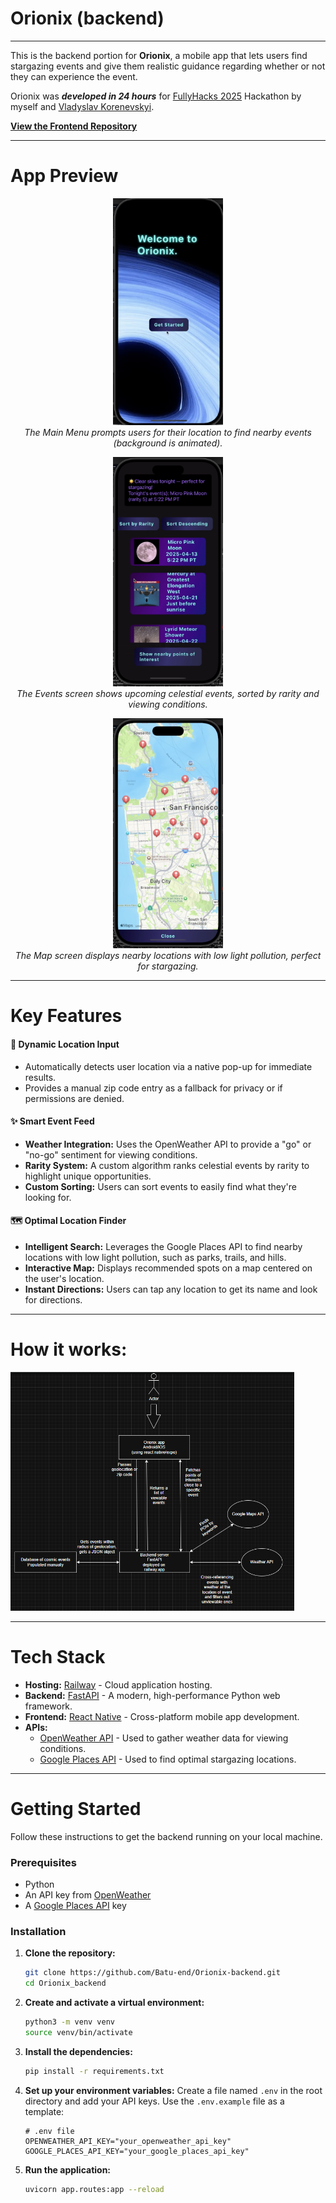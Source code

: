 # Orionix (backend)
---
This is the backend portion for **Orionix**, a mobile app that lets users find stargazing events and give them realistic guidance regarding whether or not they can experience the event.

Orionix was ***developed in 24 hours*** for [FullyHacks 2025](https://fullyhacks.acmcsuf.com/) Hackathon by myself and [Vladyslav Korenevskyi](https://github.com/tmbkoren).

**[View the Frontend Repository](https://github.com/tmbkoren/Orionix_front)**

---

# App Preview

<p align="center">
  <img src="./images/OrionixMainMenu.png" alt="Main Menu" width="35%">
  <br>
  <em>The Main Menu prompts users for their location to find nearby events (background is animated).</em>
</p>
<p align="center">
  <img src="./images/OrionixEvents.png" alt="Events List" width="35%">
  <br>
  <em>The Events screen shows upcoming celestial events, sorted by rarity and viewing conditions.</em>
</p>
<p align="center">
  <img src="./images/OrionixMap.png" alt="Stargazing Map" width="35%">
  <br>
  <em>The Map screen displays nearby locations with low light pollution, perfect for stargazing.</em>
</p>

---

# Key Features

#### 📍 Dynamic Location Input
* Automatically detects user location via a native pop-up for immediate results.
* Provides a manual zip code entry as a fallback for privacy or if permissions are denied.

#### ✨ Smart Event Feed
* **Weather Integration:** Uses the OpenWeather API to provide a "go" or "no-go" sentiment for viewing conditions.
* **Rarity System:** A custom algorithm ranks celestial events by rarity to highlight unique opportunities.
* **Custom Sorting:** Users can sort events to easily find what they're looking for.

#### 🗺️ Optimal Location Finder
* **Intelligent Search:** Leverages the Google Places API to find nearby locations with low light pollution, such as parks, trails, and hills.
* **Interactive Map:** Displays recommended spots on a map centered on the user's location.
* **Instant Directions:** Users can tap any location to get its name and look for directions.

---

# How it works:

<img src="./images/OrionixFlow.png" alt="alt text" width="90%">

---

# Tech Stack

* **Hosting:** [Railway](https://railway.com/) - Cloud application hosting.
* **Backend:** [FastAPI](https://fastapi.tiangolo.com/) - A modern, high-performance Python web framework.
* **Frontend:** [React Native](https://reactnative.dev/) - Cross-platform mobile app development.
* **APIs:**
    * [OpenWeather API](https://openweathermap.org/api) - Used to gather weather data for viewing conditions.
    * [Google Places API](https://developers.google.com/maps/documentation/places/web-service/overview) - Used to find optimal stargazing locations.

---

# Getting Started

Follow these instructions to get the backend running on your local machine.

### Prerequisites

- Python
- An API key from [OpenWeather](https://openweathermap.org/api)
- A [Google Places API](https://developers.google.com/maps/documentation/places/web-service/overview) key

### Installation

1.  **Clone the repository:**
    ```sh
    git clone https://github.com/Batu-end/Orionix-backend.git
    cd Orionix_backend
    ```

2.  **Create and activate a virtual environment:**
    ```sh
    python3 -m venv venv
    source venv/bin/activate
    ```

3.  **Install the dependencies:**
    ```sh
    pip install -r requirements.txt
    ```

4.  **Set up your environment variables:**
    Create a file named `.env` in the root directory and add your API keys. Use the `.env.example` file as a template:
    ```
    # .env file
    OPENWEATHER_API_KEY="your_openweather_api_key"
    GOOGLE_PLACES_API_KEY="your_google_places_api_key"
    ```

5.  **Run the application:**
    ```sh
    uvicorn app.routes:app --reload
    ```
